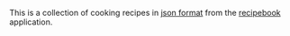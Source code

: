 This is a collection of cooking recipes in [json format](http://json.org/) from the [recipebook](https://github.com/dpapathanasiou/recipebook) application.